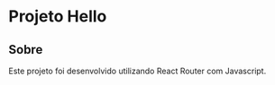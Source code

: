 <h1>Projeto Hello</h1>

<h2>Sobre</h2>

<p>Este projeto foi desenvolvido utilizando React Router com Javascript.</p>
